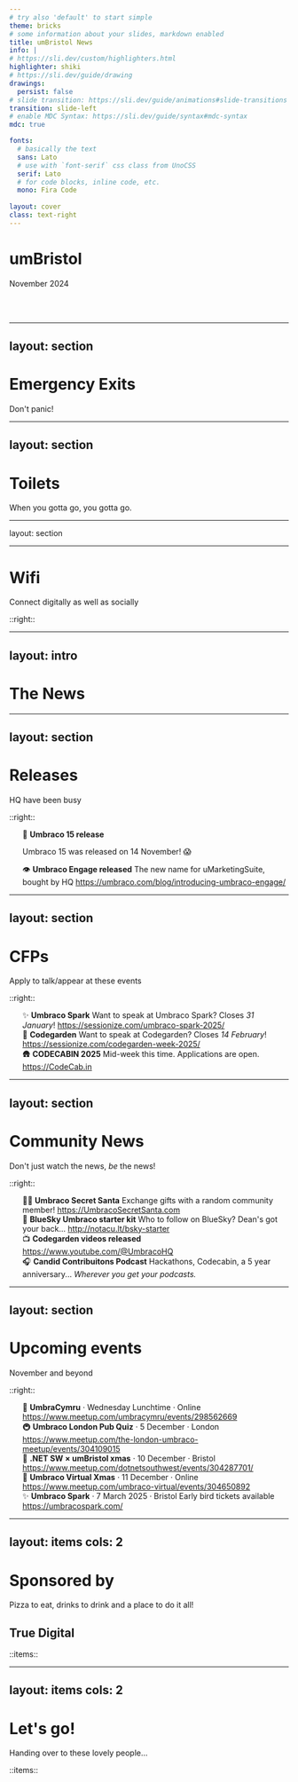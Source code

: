 ```yaml
---
# try also 'default' to start simple
theme: bricks
# some information about your slides, markdown enabled
title: umBristol News
info: |
# https://sli.dev/custom/highlighters.html
highlighter: shiki
# https://sli.dev/guide/drawing
drawings:
  persist: false
# slide transition: https://sli.dev/guide/animations#slide-transitions
transition: slide-left
# enable MDC Syntax: https://sli.dev/guide/syntax#mdc-syntax
mdc: true

fonts:
  # basically the text
  sans: Lato
  # use with `font-serif` css class from UnoCSS
  serif: Lato
  # for code blocks, inline code, etc.
  mono: Fira Code
  
layout: cover
class: text-right
---
```


<style>
  img.logo {
    max-width: 250px;
    margin: auto;
  }

  ul {
    list-style: none!important;
  }

  .slidev-layout li {
    line-height: inherit;
    padding-bottom: 0.8em;

    &:last-child {
      padding-bottom: 0;
    }
  }
</style>

# umBristol

November 2024

<br />
<br />

<!-- Set wifi credentials in /components/wifi.vue -->
<wifi size="100" />

---
layout: section
---

# Emergency Exits

Don't panic!

---
layout: section
---

# Toilets

When you gotta go, you gotta go.

---
layout: section

---

# Wifi

Connect digitally as well as socially

<wifi mode="text" />

::right::

<wifi mode="qr" />


---
layout: intro
---

# The News

---
layout: section
---

# Releases

HQ have been busy

::right::

<!-- https://our.umbraco.com/download/releases -->

<v-clicks>

- 🚀 **Umbraco 15 release**
  
  Umbraco 15 was released on 14 November! 😱
- 👁️ **Umbraco Engage released**
  The new name for uMarketingSuite, bought by HQ
  https://umbraco.com/blog/introducing-umbraco-engage/

</v-clicks>

---
layout: section
---

# CFPs

Apply to talk/appear at these events

::right::

<v-clicks>

- ✨ **Umbraco Spark**
  Want to speak at Umbraco Spark? Closes *31 January*!
  https://sessionize.com/umbraco-spark-2025/
- 🎪 **Codegarden**
  Want to speak at Codegarden? Closes *14 February*!
  https://sessionize.com/codegarden-week-2025/
- 🛖 **CODECABIN 2025**
  Mid-week this time. Applications are open.
  https://CodeCab.in

</v-clicks>


---
layout: section
---

# Community News

Don't just watch the news, *be* the news!

::right::

<!-- https://umb.fyi/firehose/news -->

<v-clicks>

- 🧑‍🎄 **Umbraco Secret Santa**
  Exchange gifts with a random community member!
  https://UmbracoSecretSanta.com
- 🦋 **BlueSky Umbraco starter kit**
  Who to follow on BlueSky? Dean's got your back...
  http://notacu.lt/bsky-starter
- 📺 **Codegarden videos released**
  https://www.youtube.com/@UmbracoHQ
- 🎧 **Candid Contribuitons Podcast**
  Hackathons, Codecabin, a 5 year anniversary... *Wherever you get your podcasts.*
</v-clicks>

---
layout: section
---

# Upcoming events
November and beyond

::right::

<!-- https://umbracalendar.com/ -->

<v-clicks>

- 🐲 **UmbraCymru** &middot; Wednesday Lunchtime &middot; Online
  https://www.meetup.com/umbracymru/events/298562669
- 🚇 **Umbraco London Pub Quiz** &middot; 5 December &middot; London
  https://www.meetup.com/the-london-umbraco-meetup/events/304109015
- 🤖 **.NET SW &times; umBristol xmas** &middot; 10 December &middot; Bristol
  https://www.meetup.com/dotnetsouthwest/events/304287701/
- 🎄 **Umbraco Virtual Xmas** &middot; 11 December &middot; Online
  https://www.meetup.com/umbraco-virtual/events/304650892
- ✨ **Umbraco Spark** &middot; 7 March 2025 &middot; Bristol
  Early bird tickets available
  https://umbracospark.com/
</v-clicks>

---
layout: items
cols: 2
---

# Sponsored by
Pizza to eat, drinks to drink and a place to do it all!

## True Digital

::items::

<person img="/images/true/rich.png" name="Rich McCloskey" />
<person img="/images/true/matt.jpg" name="Matt Sutherland" />

---
layout: items
cols: 2
---

# Let's go!
Handing over to these lovely people&hellip;

::items::

<person img="/images/gibe/matt-begent.jpg" name="Matt Begent" caption="SkrivLet" />
<person img="/images/method4/owain.png" name="Owain Jones" caption="How to Make Umbraco Truly Friendly!" />